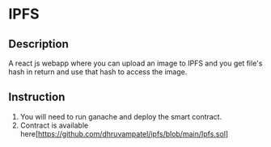 # IPFS
## Description
A react js webapp where you can upload an image to IPFS and you get file's hash in return and use that hash to access the image.

## Instruction
1. You will need to run ganache and deploy the smart contract.
2. Contract is available here[https://github.com/dhruvampatel/ipfs/blob/main/Ipfs.sol]
